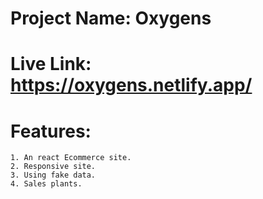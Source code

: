 # Project Name: Oxygens

# Live Link: https://oxygens.netlify.app/

# Features:
    1. An react Ecommerce site.
    2. Responsive site.
    3. Using fake data.
    4. Sales plants.